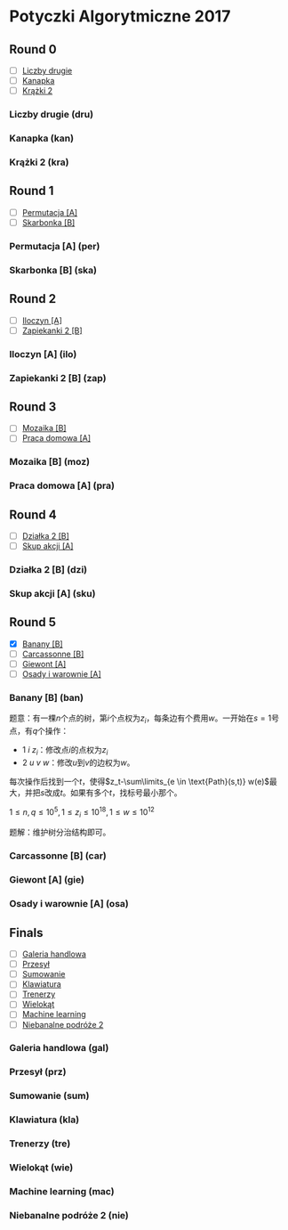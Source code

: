 # Potyczki Algorytmiczne 2017

## Round 0

+ [ ] [Liczby drugie](https://szkopul.edu.pl/problemset/problem/yZeuTNLgpfpx2vNXSGNRr2RE/site/)
+ [ ] [Kanapka](https://sio2.mimuw.edu.pl/c/pa-2017-1/p/kan/)
+ [ ] [Krążki 2](https://sio2.mimuw.edu.pl/c/pa-2017-1/p/kra/)

### Liczby drugie (dru)

### Kanapka (kan)

### Krążki 2 (kra)

## Round 1

+ [ ] [Permutacja [A]](https://szkopul.edu.pl/problemset/problem/nrqJJZ3Jy5EvJbPkGgZImwYC/site/)
+ [ ] [Skarbonka [B]](https://szkopul.edu.pl/problemset/problem/MmLz-GsehzxyXR3ZqwEAdzQJ/site/)

### Permutacja [A] (per)

### Skarbonka [B] (ska)

## Round 2

+ [ ] [Iloczyn [A]](https://szkopul.edu.pl/problemset/problem/wK8VcFJ7zXQQJhk7e53cfXUW/site/)
+ [ ] [Zapiekanki 2 [B]](https://szkopul.edu.pl/problemset/problem/3ik68n8W8ykWp5yhMSwlNfbO/site/)

### Iloczyn [A] (ilo)

### Zapiekanki 2 [B] (zap)

## Round 3

+ [ ] [Mozaika [B]](https://szkopul.edu.pl/problemset/problem/lylruA6_dIOstNbweRF3Mj7k/site/)
+ [ ] [Praca domowa [A]](https://szkopul.edu.pl/problemset/problem/1sy6MVoLtPvaoXPmL2gQwmZk/site/)

### Mozaika [B] (moz)

### Praca domowa [A] (pra)

## Round 4

+ [ ] [Działka 2 [B]](https://sio2.mimuw.edu.pl/c/pa-2017-1/p/dzi/)
+ [ ] [Skup akcji [A]](https://sio2.mimuw.edu.pl/c/pa-2017-1/p/sku/)

### Działka 2 [B] (dzi)

### Skup akcji [A] (sku)

## Round 5

+ [x] [Banany [B]](https://szkopul.edu.pl/problemset/problem/zlRlocAy2N65KkZkxF0zdxgI/site/)
+ [ ] [Carcassonne [B]](https://szkopul.edu.pl/problemset/problem/_KPuikUGe8t8yVMiJe-fFraW/site/)
+ [ ] [Giewont [A]](https://szkopul.edu.pl/problemset/problem/HcqRfIEI9ewwB29zjyMmCWNy/site/)
+ [ ] [Osady i warownie [A]](https://sio2.mimuw.edu.pl/c/pa-2017-1/p/osa/)

### Banany [B] (ban)

题意：有一棵$n$个点的树，第$i$个点权为$z_i$，每条边有个费用$w$。一开始在$s=1$号点，有$q$个操作：

+ $1\ i\ z_i$：修改点$i$的点权为$z_i$
+ $2\ u\ v\ w$：修改$u$到$v$的边权为$w$。

每次操作后找到一个$t$，使得$z_t-\sum\limits_{e \in \text{Path}(s,t)} w(e)$最大，并把$s$改成$t$。如果有多个$t$，找标号最小那个。

$1 \le n, q \le 10^5, 1 \le z_i \le 10^{18}, 1 \le w \le 10^{12}$

题解：维护树分治结构即可。

### Carcassonne [B] (car)

### Giewont [A] (gie)

### Osady i warownie [A] (osa)

## Finals

+ [ ] [Galeria handlowa](https://szkopul.edu.pl/problemset/problem/5n3sIAgSlDhvBhhE0mm40z8a/site/)
+ [ ] [Przesył](https://szkopul.edu.pl/problemset/problem/Hrt-VdtNEK7PzKCMBxgHcrgu/site/)
+ [ ] [Sumowanie](https://szkopul.edu.pl/problemset/problem/kwJyGh2cPxihHPItoBAdjk6O/site/)
+ [ ] [Klawiatura](https://szkopul.edu.pl/problemset/problem/ArEwQ5-M8hssjRW2mLOVpJ9f/site/)
+ [ ] [Trenerzy](https://szkopul.edu.pl/problemset/problem/J2Cu68HdMXfL7mka1RVB2Sy5/site/)
+ [ ] [Wielokąt](https://szkopul.edu.pl/problemset/problem/Q6FXrHF7TdEJd8dkgnl77dy8/site/)
+ [ ] [Machine learning](https://szkopul.edu.pl/problemset/problem/lvBkd6SFiqFhCZ2yddv2ip9a/site/)
+ [ ] [Niebanalne podróże 2](https://szkopul.edu.pl/problemset/problem/dujcSEaZR9RBPveAceN8Sj7J/site/)

### Galeria handlowa (gal)

### Przesył (prz)

### Sumowanie (sum)

### Klawiatura (kla)

### Trenerzy (tre)

### Wielokąt (wie)

### Machine learning (mac)

### Niebanalne podróże 2 (nie)